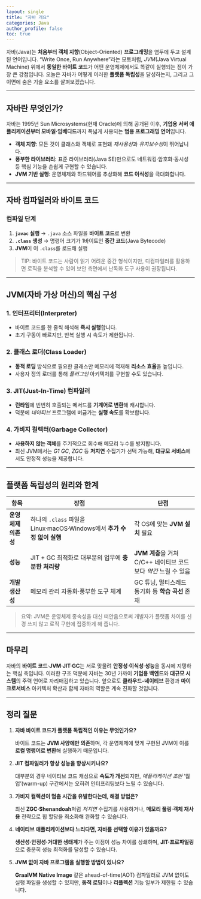 ```yaml
---
layout: single
title: "자바 개요"
categories: Java
author_profile: false
toc: true
---
```


자바(Java)는 **처음부터 객체 지향**(Object-Oriented) **프로그래밍**을 염두에 두고 설계된 언어입니다. “Write Once, Run Anywhere”라는 모토처럼, *JVM*﻿(Java Virtual Machine) 위에서 **동일한 바이트 코드**가 어떤 운영체제에서도 똑같이 실행되는 점이 가장 큰 강점입니다. 오늘은 자바가 어떻게 이러한 **플랫폼 독립성**을 달성하는지, 그리고 그 이면에 숨은 기술 요소를 살펴보겠습니다.

------

## 자바란 무엇인가?

자바는 1995년 Sun Microsystems(현재 Oracle)에 의해 공개된 이후, **기업용 서버 애플리케이션부터 모바일·임베디드**까지 폭넓게 사용되는 **범용 프로그래밍 언어**입니다.

- **객체 지향**: 모든 것이 클래스와 객체로 표현돼 *재사용성*과 *유지보수성*이 뛰어납니다.
- **풍부한 라이브러리**: 표준 라이브러리(Java SE)만으로도 네트워킹·암호화·동시성 등 핵심 기능을 손쉽게 구현할 수 있습니다.
- **JVM 기반 실행**: 운영체제와 하드웨어를 추상화해 **코드 이식성**을 극대화합니다.

------

## 자바 컴파일러와 바이트 코드

### 컴파일 단계

1. **`javac` 실행** → `.java` 소스 파일을 **바이트 코드**로 변환
2. **`.class` 생성** → 명령어 크기가 1바이트인 **중간 코드**(Java Bytecode)
3. **JVM**이 이 `.class`를 로드해 실행

> TIP: 바이트 코드는 사람이 읽기 어려운 중간 형식이지만, 디컴파일러를 활용하면 로직을 분석할 수 있어 보안 측면에서 난독화 도구 사용이 권장됩니다.

------

## JVM(자바 가상 머신)의 핵심 구성

### 1. 인터프리터(Interpreter)

- 바이트 코드를 한 줄씩 해석해 **즉시 실행**합니다.
- 초기 구동이 빠르지만, 반복 실행 시 속도가 제한됩니다.

### 2. 클래스 로더(Class Loader)

- **동적 로딩** 방식으로 필요한 클래스만 메모리에 적재해 **리소스 효율**을 높입니다.
- 사용자 정의 로더를 통해 *플러그인* 아키텍처를 구현할 수도 있습니다.

### 3. JIT(Just-In-Time) 컴파일러

- **런타임**에 빈번히 호출되는 메서드를 **기계어로 변환**해 캐시합니다.
- 덕분에 *네이티브* 프로그램에 버금가는 **실행 속도**를 확보합니다.

### 4. 가비지 컬렉터(Garbage Collector)

- **사용하지 않는 객체**를 주기적으로 회수해 메모리 누수를 방지합니다.
- 최신 JVM에서는 *G1 GC*, *ZGC* 등 **저지연** 수집기가 선택 가능해, **대규모 서비스**에서도 안정적 성능을 제공합니다.

------

## 플랫폼 독립성의 원리와 한계

| 항목                | 장점                                                         | 단점                                                         |
| ------------------- | ------------------------------------------------------------ | ------------------------------------------------------------ |
| **운영체제 의존성** | 하나의 `.class` 파일을 Linux·macOS·Windows에서 **추가 수정 없이 실행** | 각 OS에 맞는 **JVM 설치** 필요                               |
| **성능**            | JIT + GC 최적화로 대부분의 업무에 **충분한 처리량**          | **JVM 계층**을 거쳐 C/C++ 네이티브 코드보다 *약간* 느릴 수 있음 |
| **개발 생산성**     | 메모리 관리 자동화·풍부한 도구 체계                          | GC 튜닝, 멀티스레드 동기화 등 **학습 곡선** 존재             |

> 요약: JVM은 운영체제 종속성을 대신 떠안음으로써 개발자가 플랫폼 차이를 신경 쓰지 않고 로직 구현에 집중하게 해 줍니다.

------

## 마무리

자바의 **바이트 코드·JVM·JIT·GC**는 서로 맞물려 **안정성**·**이식성**·**성능**을 동시에 지탱하는 핵심 축입니다. 이러한 구조 덕분에 자바는 30년 가까이 **기업용 백엔드**와 **대규모 시스템**의 주력 언어로 자리매김하고 있습니다. 앞으로도 **클라우드-네이티브** 환경과 **마이크로서비스** 아키텍처 확산과 함께 자바의 역할은 계속 진화할 것입니다.

------

## 정리 질문

1. **자바 바이트 코드가 플랫폼 독립적인 이유는 무엇인가요?**

   바이트 코드는 **JVM 사양에만 의존**하며, 각 운영체제에 맞게 구현된 JVM이 이를 **로컬 명령어로 변환**해 실행하기 때문입니다.

2. **JIT 컴파일러가 항상 성능을 향상시키나요?**

   대부분의 경우 네이티브 코드 캐싱으로 **속도가 개선**되지만, *애플리케이션 초반* ‘웜업’(warm-up) 구간에서는 오히려 인터프리팅보다 느릴 수 있습니다.

3. **가비지 컬렉션이 멈춤 시간을 유발한다는데, 해결 방법은?**

   최신 **ZGC·Shenandoah**처럼 *저지연* 수집기를 사용하거나, **메모리 풀링**·**객체 재사용** 전략으로 힙 할당을 최소화해 완화할 수 있습니다.

4. **네이티브 애플리케이션보다 느리다면, 자바를 선택할 이유가 있을까요?**

   **생산성·안정성·거대한 생태계**가 주는 이점이 성능 차이를 상쇄하며, **JIT·프로파일링**으로 충분히 성능 최적화를 달성할 수 있습니다.

5. **JVM 없이 자바 프로그램을 실행할 방법이 있나요?**

   **GraalVM Native Image** 같은 ahead-of-time(AOT) 컴파일러로 JVM 없이도 실행 파일을 생성할 수 있지만, **동적 로딩**이나 **리플렉션** 기능 일부가 제한될 수 있습니다.
